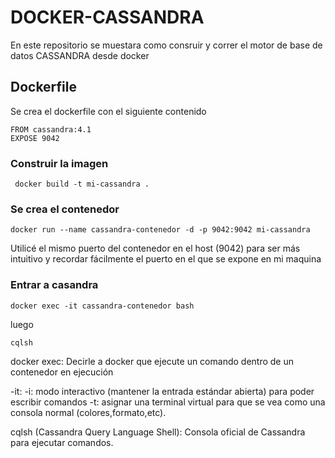 # DOCKER-CASSANDRA

En este repositorio se muestara como consruir y correr el motor de base de datos CASSANDRA desde docker

## Dockerfile
Se crea el dockerfile con el siguiente contenido

```
FROM cassandra:4.1
EXPOSE 9042
```

### Construir la imagen

```
 docker build -t mi-cassandra .
```

### Se crea el contenedor
```
docker run --name cassandra-contenedor -d -p 9042:9042 mi-cassandra
```
Utilicé el mismo puerto del contenedor en el host (9042) para ser más intuitivo y recordar fácilmente el puerto en el que se expone en mi maquina

### Entrar a casandra
```
docker exec -it cassandra-contenedor bash
```
luego
```
cqlsh
```
docker exec: Decirle a docker que ejecute un comando dentro de un contenedor en ejecución

-it:
-i: modo interactivo (mantener la entrada estándar abierta) para poder escribir comandos
-t: asignar una terminal virtual para que se vea como una consola normal (colores,formato,etc).

cqlsh (Cassandra Query Language Shell): Consola oficial de Cassandra para ejecutar comandos.


